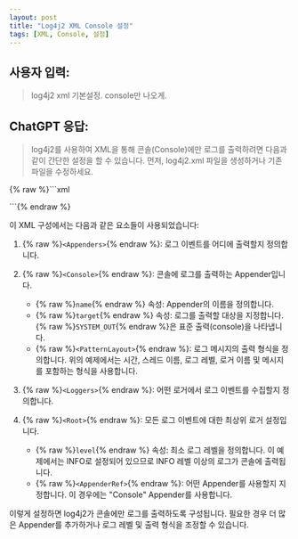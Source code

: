```yaml
---
layout: post
title: "Log4j2 XML Console 설정"
tags: [XML, Console, 설정]
---
```


## 사용자 입력:
> log4j2 xml 기본설정. console만 나오게.

## ChatGPT 응답:
> log4j2를 사용하여 XML을 통해 콘솔(Console)에만 로그를 출력하려면 다음과 같이 간단한 설정을 할 수 있습니다. 먼저, log4j2.xml 파일을 생성하거나 기존 파일을 수정하세요.

{% raw %}```xml
<?xml version="1.0" encoding="UTF-8"?>
<Configuration status="WARN">
    <Appenders>
        <Console name="Console" target="SYSTEM_OUT">
            <PatternLayout pattern="%d{HH:mm:ss.SSS} [%t] %-5level %logger{36} - %msg%n"/>
        </Console>
    </Appenders>
    <Loggers>
        <Root level="INFO">
            <AppenderRef ref="Console"/>
        </Root>
    </Loggers>
</Configuration>
```{% endraw %}

이 XML 구성에서는 다음과 같은 요소들이 사용되었습니다:

1. {% raw %}`<Appenders>`{% endraw %}: 로그 이벤트를 어디에 출력할지 정의합니다.
2. {% raw %}`<Console>`{% endraw %}: 콘솔에 로그를 출력하는 Appender입니다.
   - {% raw %}`name`{% endraw %} 속성: Appender의 이름을 정의합니다.
   - {% raw %}`target`{% endraw %} 속성: 로그를 출력할 대상을 지정합니다. {% raw %}`SYSTEM_OUT`{% endraw %}은 표준 출력(console)을 나타냅니다.
   - {% raw %}`<PatternLayout>`{% endraw %}: 로그 메시지의 출력 형식을 정의합니다. 위의 예제에서는 시간, 스레드 이름, 로그 레벨, 로거 이름 및 메시지를 포함하는 형식을 사용합니다.

3. {% raw %}`<Loggers>`{% endraw %}: 어떤 로거에서 로그 이벤트를 수집할지 정의합니다.
4. {% raw %}`<Root>`{% endraw %}: 모든 로그 이벤트에 대한 최상위 로거 설정입니다.
   - {% raw %}`level`{% endraw %} 속성: 최소 로그 레벨을 정의합니다. 이 예제에서는 INFO로 설정되어 있으므로 INFO 레벨 이상의 로그가 콘솔에 출력됩니다.
   - {% raw %}`<AppenderRef>`{% endraw %}: 어떤 Appender를 사용할지 지정합니다. 이 경우에는 "Console" Appender를 사용합니다.

이렇게 설정하면 log4j2가 콘솔에만 로그를 출력하도록 구성됩니다. 필요한 경우 더 많은 Appender를 추가하거나 로그 레벨 및 출력 형식을 조정할 수 있습니다.

